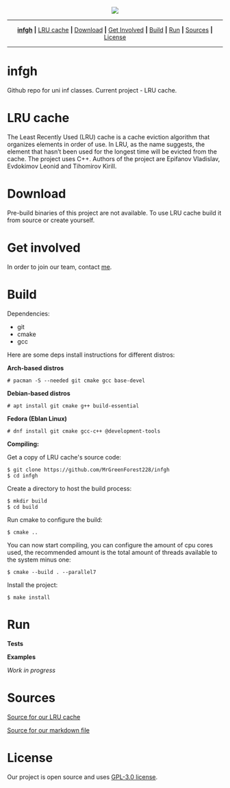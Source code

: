 <p align='center'><img src=https://sun9-67.userapi.com/impg/sUKR1graDiyoOCPe3cx2gHdWHmkTmrEXeZDyMg/rrH4Cb07U0I.jpg?size=827x513&quality=96&sign=49ef7ef1635b3a0538b5e80f350a3223&type=album></p>

---

<p align='center'>
   <a href="#infgh"><b>infgh</b></a> <b>|</b>
   <a href="#lru-cache">LRU cache</a> <b>|</b>
   <a href="#download">Download</a> <b>|</b>
   <a href="#get-involved">Get Involved</a> <b>|</b>
   <a href="#build">Build</a> <b>|</b>
   <a href="#run">Run</a> <b>|</b>
   <a href="#sources">Sources</a> <b>|</b>
   <a href="#license">License</a>
</p>

---

# infgh

Github repo for uni inf classes. Current project - LRU cache.

# LRU cache

The Least Recently Used (LRU) cache is a cache eviction algorithm that organizes elements in order of use. In LRU, as the name suggests, the element that hasn’t been used for the longest time will be evicted from the cache. The project uses C++. Authors of the project are Epifanov Vladislav, Evdokimov Leonid and Tihomirov Kirill.

# Download

Pre-build binaries of this project are not available. To use LRU cache build it from source or create yourself.

# Get involved

In order to join our team, contact [me](https://github.com/MrGreenForest228).

# Build

Dependencies:

- git
- cmake
- gcc

Here are some deps install instructions for different distros:

**Arch-based distros**

    # pacman -S --needed git cmake gcc base-devel

**Debian-based distros**

    # apt install git cmake g++ build-essential

**Fedora (Eblan Linux)**

    # dnf install git cmake gcc-c++ @development-tools

**Compiling:**

Get a copy of LRU cache's source code:

    $ git clone https://github.com/MrGreenForest228/infgh
    $ cd infgh

Create a directory to host the build process:

    $ mkdir build
    $ cd build

Run cmake to configure the build:

    $ cmake ..

You can now start compiling, you can configure the amount of cpu cores used, the recommended amount is the total amount of threads available to the system minus one:

    $ cmake --build . --parallel7

Install the project:

    $ make install

# Run

**Tests**

**Examples**

*Work in progress*

# Sources

[Source for our LRU cache](https://github.com/tilir/cpp-graduate/tree/master)

[Source for our markdown file](https://github.com/Cockatrice/Cockatrice)


# License

Our project is open source and uses [GPL-3.0 license](https://github.com/MrGreenForest228/infgh/blob/main/LICENSE).